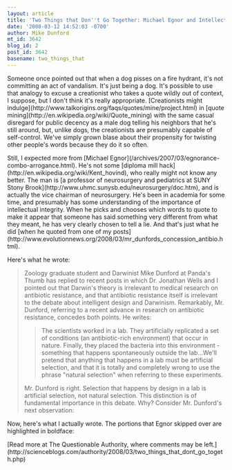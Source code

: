 ```yaml
---
layout: article
title: 'Two Things that Don''t Go Together: Michael Egnor and Intellectual Integrity'
date: '2008-03-12 14:52:03 -0700'
author: Mike Dunford
mt_id: 3642
blog_id: 2
post_id: 3642
basename: two_things_that
---
```

<p>
Someone once pointed out that when a dog pisses on  a fire hydrant, it's not committing an act of vandalism. It's just being a dog. It's possible to use that analogy to excuse a creationist who takes a quote wildly out of context, I suppose, but I don't think it's really appropriate. [Creationists might indulge](http://www.talkorigins.org/faqs/quotes/mine/project.html) in [quote mining](http://en.wikipedia.org/wiki/Quote_mining) with the same casual disregard for public decency as a male dog telling his neighbors that he's still around, but, unlike dogs, the creationists are presumably capable of self-control. We've simply grown blase about their propensity for twisting other people's words because they do it so often.
</p>

<p>
Still, I expected more from [Michael Egnor](/archives/2007/03/egnorance-combo-arrogance.html). He's not some [diploma mill hack](http://en.wikipedia.org/wiki/Kent_hovind), who really might not know any better. The man is [a professor of neurosurgery and pediatrics at SUNY Stony Brook](http://www.uhmc.sunysb.edu/neurosurgery/doc.htm), and is actually the vice chairman of neurosurgery. He's been in academia for some time, and presumably has some understanding of the importance of intellectual integrity. When he picks and chooses which words to quote to make it appear that someone has said something very different from what they meant, he has very clearly chosen to tell a lie. And that's just what he did [when he quoted from one of my posts](http://www.evolutionnews.org/2008/03/mr_dunfords_concession_antibio.html).
</p>

<p>
Here's what he wrote:
</p>

> Zoology graduate student and Darwinist Mike Dunford at Panda's Thumb has replied to recent posts in which Dr. Jonathan Wells and I pointed out that Darwin's theory is irrelevant to medical research on antibiotic resistance, and that antibiotic resistance itself is irrelevant to the debate about intelligent design and Darwinism. Remarkably, Mr. Dunford, referring to a recent advance in research on antibiotic resistance, concedes both points. He writes:
> 
> 
> > The scientists worked in a lab. They artificially replicated a set of conditions (an antibiotic-rich environment) that occur in nature. Finally, they placed the bacteria into this environment - something that happens spontaneously outside the lab...We'll pretend that anything that happens in a lab must be artificial selection, and that it is totally and completely wrong to use the phrase "natural selection" when referring to these experiments.
> 
> Mr. Dunford is right. Selection that happens by design in a lab is artificial selection, not natural selection. This distinction is of fundamental importance in this debate. Why? Consider Mr. Dunford's next observation:

<p>
Now, here's what I actually wrote. The portions that Egnor skipped over are highlighted in boldface:
</p>


<p>[Read more at The Questionable Authority, where comments may be left.](http://scienceblogs.com/authority/2008/03/two_things_that_dont_go_togeth.php)</p>
